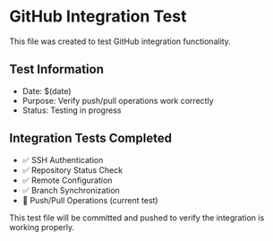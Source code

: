 # GitHub Integration Test

This file was created to test GitHub integration functionality.

## Test Information
- Date: $(date)
- Purpose: Verify push/pull operations work correctly
- Status: Testing in progress

## Integration Tests Completed
- ✅ SSH Authentication
- ✅ Repository Status Check
- ✅ Remote Configuration
- ✅ Branch Synchronization
- 🔄 Push/Pull Operations (current test)

This test file will be committed and pushed to verify the integration is working properly.